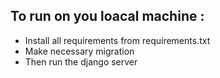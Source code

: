 ## To run on you loacal machine :

  - Install all requirements from requirements.txt
  - Make necessary migration
  - Then run the django server
  
